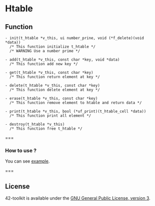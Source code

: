 Htable
==========

## Function

	- init(t_htable *v_this, ui number_prine, void (*f_delete)(void *data))
	  /* This function initialize t_htable */
	  /* WARNING Use a number prime */

	- add(t_htable *v_this, const char *key, void *data)
	  /* This function add new key */

	- get(t_htable *v_this, const char *key)
	  /* This function return element at key */

	- delete(t_htable *v_this, const char *key)
	  /* This function delete element at key */

	- erase(t_htable *v_this, const char *key)
	  /* This function remove element to htable and return data */

	- print(t_htable *v_this, bool (*uf_print)(t_htable_cell *data))
	  /* This function print all element */

	- destroy(t_htable *v_this)
	  /* This function free t_htable */

===
### How to use ?

You can see [example](https://github.com/42School/42-toolkit/tree/master/examples/libc/htable).

===
## License

42-toolkit is available under the [GNU General Public License, version 3](LICENSE).
